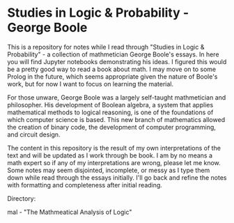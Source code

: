 # Studies in Logic & Probability - George Boole

This is a repository for notes while I read through "Studies in Logic & Probability" - a collection of mathmetician George Boole's essays. In here you will find Jupyter notebooks demonstrating his ideas. I figured this would be a pretty good way to read a book about math. I may move on to some Prolog in the future, which seems appropriate given the nature of Boole's work, but for now I want to focus on learning the material.

For those unware, George Boole was a largely self-taught mathmetician and philosopher. His development of Boolean algebra, a system that applies mathematical methods to logical reasoning, is one of the foundations of which computer science is based. This new branch of mathematics allowed the creation of binary code, the development of computer programming, and circuit design.

The content in this repository is the result of my own interpretations of the text and will be updated as I work through be book. I am by no means a math expert so if any of my interpretations are wrong, please let me know. Some notes may seem disjointed, incomplete, or messy as I type them down while read through the essays initially. I'll go back and refine the notes with formatting and completeness after initial reading.


Directory:

mal - "The Mathmeatical Analysis of Logic"
